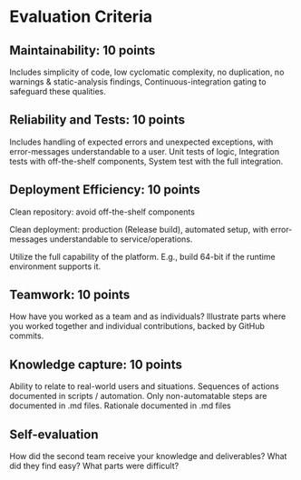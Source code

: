 # Evaluation Criteria

## Maintainability: 10 points

Includes simplicity of code, low cyclomatic complexity,
no duplication, no warnings & static-analysis findings,
Continuous-integration gating to safeguard these qualities.

## Reliability and Tests: 10 points

Includes handling of expected errors and unexpected exceptions,
with error-messages understandable to a user.
Unit tests of logic,
Integration tests with off-the-shelf components,
System test with the full integration.

## Deployment Efficiency: 10 points

Clean repository: avoid off-the-shelf components

Clean deployment: production (Release build),
automated setup,
with error-messages understandable to service/operations.

Utilize the full capability of the platform.
E.g., build 64-bit if the runtime environment supports it.

## Teamwork: 10 points

How have you worked as a team and as individuals?
Illustrate parts where you worked together and
individual contributions, backed by GitHub commits.

## Knowledge capture: 10 points

Ability to relate to real-world users and situations.
Sequences of actions documented in scripts / automation.
Only non-automatable steps are documented in .md files.
Rationale documented in .md files

## Self-evaluation

How did the second team receive your knowledge and deliverables?
What did they find easy? What parts were difficult?
